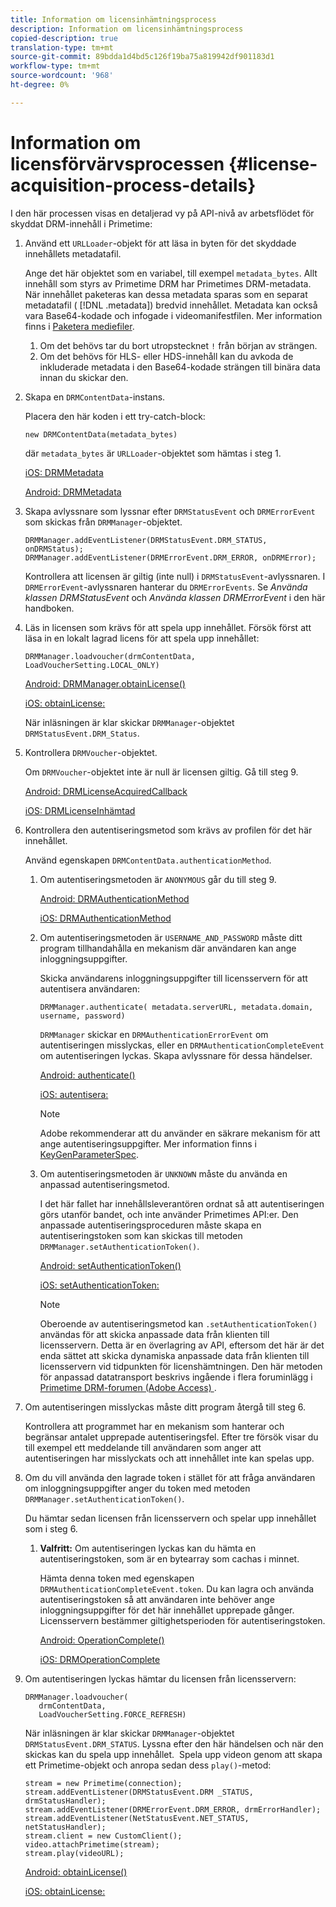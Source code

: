 ```yaml
---
title: Information om licensinhämtningsprocess
description: Information om licensinhämtningsprocess
copied-description: true
translation-type: tm+mt
source-git-commit: 89bdda1d4bd5c126f19ba75a819942df901183d1
workflow-type: tm+mt
source-wordcount: '968'
ht-degree: 0%

---
```



# Information om licensförvärvsprocessen {#license-acquisition-process-details}

I den här processen visas en detaljerad vy på API-nivå av arbetsflödet för skyddat DRM-innehåll i Primetime:

1. Använd ett `URLLoader`-objekt för att läsa in byten för det skyddade innehållets metadatafil.

   Ange det här objektet som en variabel, till exempel `metadata_bytes`. Allt innehåll som styrs av Primetime DRM har Primetimes DRM-metadata. När innehållet paketeras kan dessa metadata sparas som en separat metadatafil ( [!DNL .metadata]) bredvid innehållet. Metadata kan också vara Base64-kodade och infogade i videomanifestfilen. Mer information finns i [Paketera mediefiler](../protecting-content/packaging-media-overview/packaging-media-files.md).
   1. Om det behövs tar du bort utropstecknet `!` från början av strängen.
   1. Om det behövs för HLS- eller HDS-innehåll kan du avkoda de inkluderade metadata i den Base64-kodade strängen till binära data innan du skickar den.
1. Skapa en `DRMContentData`-instans.

   Placera den här koden i ett try-catch-block:

   ```
   new DRMContentData(metadata_bytes)
   ```

   där `metadata_bytes` är `URLLoader`-objektet som hämtas i steg 1.

   [iOS: DRMMetadata](https://help.adobe.com/en_US/primetime/api/drm-apis/client/ios/interface_d_r_m_metadata.html)

   [Android: DRMMetadata](https://help.adobe.com/en_US/primetime/api/drm-apis/client/android/index.html)

1. Skapa avlyssnare som lyssnar efter `DRMStatusEvent` och `DRMErrorEvent` som skickas från `DRMManager`-objektet.

   ```
   DRMManager.addEventListener(DRMStatusEvent.DRM_STATUS, onDRMStatus); 
   DRMManager.addEventListener(DRMErrorEvent.DRM_ERROR, onDRMError);
   ```

   Kontrollera att licensen är giltig (inte null) i `DRMStatusEvent`-avlyssnaren. I `DRMErrorEvent`-avlyssnaren hanterar du `DRMErrorEvents`. Se *Använda klassen DRMStatusEvent* och *Använda klassen DRMErrorEvent* i den här handboken.

1. Läs in licensen som krävs för att spela upp innehållet.
Försök först att läsa in en lokalt lagrad licens för att spela upp innehållet:

   ```
   DRMManager.loadvoucher(drmContentData, LoadVoucherSetting.LOCAL_ONLY)
   ```

   [Android: DRMManager.obtainLicense()](https://help.adobe.com/en_US/primetime/api/drm-apis/client/android/com/adobe/ave/drm/DRMManager.html#acquireLicense(com.adobe.ave.drm.DRMMetadata,%20com.adobe.ave.drm.DRMAcquireLicenseSettings,%20com.adobe.ave.drm.DRMOperationErrorCallback,%20com.adobe.ave.drm.DRMLicenseAcquiredCallback))

   [iOS: obtainLicense:](https://help.adobe.com/en_US/primetime/api/drm-apis/client/ios/interface_d_r_m_manager.html#a52accb5ed5b49d6e5d91277d78279f1b)

   När inläsningen är klar skickar `DRMManager`-objektet `DRMStatusEvent.DRM_Status`.

1. Kontrollera `DRMVoucher`-objektet.


   Om `DRMVoucher`-objektet inte är null är licensen giltig. Gå till steg 9.

   [Android: DRMLicenseAcquiredCallback](https://help.adobe.com/en_US/primetime/api/drm-apis/client/android/com/adobe/ave/drm/DRMLicenseAcquiredCallback.html)

   [iOS: DRMLicenseInhämtad](https://help.adobe.com/en_US/primetime/api/drm-apis/client/ios/_d_r_m_interface_8h.html#afe5a9e3a003f312ee268d9b00927fa6d)
1. Kontrollera den autentiseringsmetod som krävs av profilen för det här innehållet.

   Använd egenskapen `DRMContentData.authenticationMethod`.
   1. Om autentiseringsmetoden är `ANONYMOUS` går du till steg 9. 

      [Android: DRMAuthenticationMethod](https://help.adobe.com/en_US/primetime/api/drm-apis/client/android/index.html?com/adobe/ave/drm/DRMLicenseAcquiredCallback.html)

      [iOS: DRMAuthenticationMethod](https://help.adobe.com/en_US/primetime/api/drm-apis/client/ios/_d_r_m_interface_8h.html#a2003f29af93898b52a4123c2dd92c457)
   1. Om autentiseringsmetoden är `USERNAME_AND_PASSWORD` måste ditt program tillhandahålla en mekanism där användaren kan ange inloggningsuppgifter.

      Skicka användarens inloggningsuppgifter till licensservern för att autentisera användaren:

      ```
      DRMManager.authenticate( metadata.serverURL, metadata.domain, username, password)
      ```

      `DRMManager` skickar en `DRMAuthenticationErrorEvent` om autentiseringen misslyckas, eller en `DRMAuthenticationCompleteEvent` om autentiseringen lyckas. Skapa avlyssnare för dessa händelser.

      [Android: authenticate()](https://help.adobe.com/en_US/primetime/api/drm-apis/client/android/com/adobe/ave/drm/DRMManager.html#authenticate(com.adobe.ave.drm.DRMMetadata,%20java.lang.String,%20java.lang.String,%20java.lang.String,%20java.lang.String,%20com.adobe.ave.drm.DRMOperationErrorCallback,%20com.adobe.ave.drm.DRMAuthenticationCompleteCallback))

      [iOS: autentisera:](https://help.adobe.com/en_US/primetime/api/drm-apis/client/ios/interface_d_r_m_manager.html#a169c1441f196a834094a8e0f5ecb4aca)

      >[!NOTE]
      >
      >Adobe rekommenderar att du använder en säkrare mekanism för att ange autentiseringsuppgifter. Mer information finns i [KeyGenParameterSpec](https://developer.android.com/reference/android/security/keystore/KeyGenParameterSpec.html).

   1. Om autentiseringsmetoden är `UNKNOWN` måste du använda en anpassad autentiseringsmetod.

      I det här fallet har innehållsleverantören ordnat så att autentiseringen görs utanför bandet, och inte använder Primetimes API:er. Den anpassade autentiseringsproceduren måste skapa en autentiseringstoken som kan skickas till metoden `DRMManager.setAuthenticationToken()`.

      [Android: setAuthenticationToken()](https://help.adobe.com/en_US/primetime/api/drm-apis/client/android/com/adobe/ave/drm/DRMManager.html#setAuthenticationToken(com.adobe.ave.drm.DRMMetadata,%20java.lang.String,%20byte[],%20com.adobe.ave.drm.DRMOperationErrorCallback,%20com.adobe.ave.drm.DRMOperationCompleteCallback))

      [iOS: setAuthenticationToken:](https://help.adobe.com/en_US/primetime/api/drm-apis/client/ios/interface_d_r_m_manager.html#a17884b5d9bcc5b0b39503f61140f9b09)

      >[!NOTE]
      >
      >Oberoende av autentiseringsmetod kan `.setAuthenticationToken()` användas för att skicka anpassade data från klienten till licensservern. Detta är en överlagring av API, eftersom det här är det enda sättet att skicka dynamiska anpassade data från klienten till licensservern vid tidpunkten för licenshämtningen. Den här metoden för anpassad datatransport beskrivs ingående i flera foruminlägg i [Primetime DRM-forumen (Adobe Access) ](https://forums.adobe.com/community/adobe_access).

1. Om autentiseringen misslyckas måste ditt program återgå till steg 6.

   Kontrollera att programmet har en mekanism som hanterar och begränsar antalet upprepade autentiseringsfel. Efter tre försök visar du till exempel ett meddelande till användaren som anger att autentiseringen har misslyckats och att innehållet inte kan spelas upp.
1. Om du vill använda den lagrade token i stället för att fråga användaren om inloggningsuppgifter anger du token med metoden `DRMManager.setAuthenticationToken()`.

   Du hämtar sedan licensen från licensservern och spelar upp innehållet som i steg 6.
   1. **Valfritt:** Om autentiseringen lyckas kan du hämta en autentiseringstoken, som är en bytearray som cachas i minnet.

      Hämta denna token med egenskapen `DRMAuthenticationCompleteEvent.token`. Du kan lagra och använda autentiseringstoken så att användaren inte behöver ange inloggningsuppgifter för det här innehållet upprepade gånger. Licensservern bestämmer giltighetsperioden för autentiseringstoken.

      [Android: OperationComplete()](https://help.adobe.com/en_US/primetime/api/drm-apis/client/android/com/adobe/ave/drm/DRMOperationCompleteCallback.html)

      [iOS: DRMOperationComplete](https://help.adobe.com/en_US/primetime/api/drm-apis/client/ios/_d_r_m_interface_8h.html#a5f2392ec6661b51bf7b0df71cd514731)
1. Om autentiseringen lyckas hämtar du licensen från licensservern:

   ```
   DRMManager.loadvoucher( 
      drmContentData, 
      LoadVoucherSetting.FORCE_REFRESH)
   ```

   När inläsningen är klar skickar `DRMManager`-objektet `DRMStatusEvent.DRM_STATUS`. Lyssna efter den här händelsen och när den skickas kan du spela upp innehållet.  Spela upp videon genom att skapa ett Primetime-objekt och anropa sedan dess `play()`-metod:

   ```
   stream = new Primetime(connection); 
   stream.addEventListener(DRMStatusEvent.DRM _STATUS, drmStatusHandler); 
   stream.addEventListener(DRMErrorEvent.DRM_ERROR, drmErrorHandler); 
   stream.addEventListener(NetStatusEvent.NET_STATUS, netStatusHandler); 
   stream.client = new CustomClient(); 
   video.attachPrimetime(stream); 
   stream.play(videoURL);
   ```

   [Android: obtainLicense()](https://help.adobe.com/en_US/primetime/api/drm-apis/client/android/com/adobe/ave/drm/DRMManager.html#acquireLicense(com.adobe.ave.drm.DRMMetadata,%20com.adobe.ave.drm.DRMAcquireLicenseSettings,%20com.adobe.ave.drm.DRMOperationErrorCallback,%20com.adobe.ave.drm.DRMLicenseAcquiredCallback))

   [iOS: obtainLicense:](https://help.adobe.com/en_US/primetime/api/drm-apis/client/ios/interface_d_r_m_manager.html#a52accb5ed5b49d6e5d91277d78279f1b)